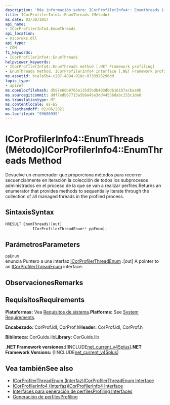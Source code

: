 ```yaml
---
description: 'Más información sobre: ICorProfilerInfo4:: Enumthreads ((método)'
title: ICorProfilerInfo4::EnumThreads (Método)
ms.date: 03/30/2017
api_name:
- ICorProfilerInfo4.EnumThreads
api_location:
- mscorwks.dll
api_type:
- COM
f1_keywords:
- ICorProfilerInfo4::EnumThreads
helpviewer_keywords:
- ICorProfilerInfo4::EnumThreads method [.NET Framework profiling]
- EnumThreads method, ICorProfilerInfo4 interface [.NET Framework profiling]
ms.assetid: bca7a5b4-c207-4894-918c-0733926296dd
topic_type:
- apiref
ms.openlocfilehash: d597e68b8765e135d5bdb403dbdb161b7acbaa9b
ms.sourcegitcommit: ddf7edb67715a5b9a45e3dd44536dabc153c1de0
ms.translationtype: MT
ms.contentlocale: es-ES
ms.lasthandoff: 02/06/2021
ms.locfileid: "99686939"
---
```

# <a name="icorprofilerinfo4enumthreads-method"></a><span data-ttu-id="9be26-103">ICorProfilerInfo4::EnumThreads (Método)</span><span class="sxs-lookup"><span data-stu-id="9be26-103">ICorProfilerInfo4::EnumThreads Method</span></span>

<span data-ttu-id="9be26-104">Devuelve un enumerador que proporciona métodos para recorrer secuencialmente en iteración la colección de todos los subprocesos administrados en el proceso de la que se van a realizar perfiles.</span><span class="sxs-lookup"><span data-stu-id="9be26-104">Returns an enumerator that provides methods to sequentially iterate through the collection of all managed threads in the profiled process.</span></span>  
  
## <a name="syntax"></a><span data-ttu-id="9be26-105">Sintaxis</span><span class="sxs-lookup"><span data-stu-id="9be26-105">Syntax</span></span>  
  
```cpp  
HRESULT EnumThreads([out]  
            ICorProfilerThreadEnum** ppEnum);  
```  
  
## <a name="parameters"></a><span data-ttu-id="9be26-106">Parámetros</span><span class="sxs-lookup"><span data-stu-id="9be26-106">Parameters</span></span>  

 `ppEnum`  
 <span data-ttu-id="9be26-107">enuncia Puntero a una interfaz [ICorProfilerThreadEnum](icorprofilerthreadenum-interface.md) .</span><span class="sxs-lookup"><span data-stu-id="9be26-107">[out] A pointer to an [ICorProfilerThreadEnum](icorprofilerthreadenum-interface.md) interface.</span></span>  
  
## <a name="remarks"></a><span data-ttu-id="9be26-108">Observaciones</span><span class="sxs-lookup"><span data-stu-id="9be26-108">Remarks</span></span>  
  
## <a name="requirements"></a><span data-ttu-id="9be26-109">Requisitos</span><span class="sxs-lookup"><span data-stu-id="9be26-109">Requirements</span></span>  

 <span data-ttu-id="9be26-110">**Plataformas:** Vea [Requisitos de sistema](../../get-started/system-requirements.md).</span><span class="sxs-lookup"><span data-stu-id="9be26-110">**Platforms:** See [System Requirements](../../get-started/system-requirements.md).</span></span>  
  
 <span data-ttu-id="9be26-111">**Encabezado:** CorProf.idl, CorProf.h</span><span class="sxs-lookup"><span data-stu-id="9be26-111">**Header:** CorProf.idl, CorProf.h</span></span>  
  
 <span data-ttu-id="9be26-112">**Biblioteca:** CorGuids.lib</span><span class="sxs-lookup"><span data-stu-id="9be26-112">**Library:** CorGuids.lib</span></span>  
  
 <span data-ttu-id="9be26-113">**.NET Framework versiones:**[!INCLUDE[net_current_v45plus](../../../../includes/net-current-v45plus-md.md)]</span><span class="sxs-lookup"><span data-stu-id="9be26-113">**.NET Framework Versions:** [!INCLUDE[net_current_v45plus](../../../../includes/net-current-v45plus-md.md)]</span></span>  
  
## <a name="see-also"></a><span data-ttu-id="9be26-114">Vea también</span><span class="sxs-lookup"><span data-stu-id="9be26-114">See also</span></span>

- [<span data-ttu-id="9be26-115">ICorProfilerThreadEnum (Interfaz)</span><span class="sxs-lookup"><span data-stu-id="9be26-115">ICorProfilerThreadEnum Interface</span></span>](icorprofilerthreadenum-interface.md)
- [<span data-ttu-id="9be26-116">ICorProfilerInfo4 (Interfaz)</span><span class="sxs-lookup"><span data-stu-id="9be26-116">ICorProfilerInfo4 Interface</span></span>](icorprofilerinfo4-interface.md)
- [<span data-ttu-id="9be26-117">Interfaces para generación de perfiles</span><span class="sxs-lookup"><span data-stu-id="9be26-117">Profiling Interfaces</span></span>](profiling-interfaces.md)
- [<span data-ttu-id="9be26-118">Generación de perfiles</span><span class="sxs-lookup"><span data-stu-id="9be26-118">Profiling</span></span>](index.md)

